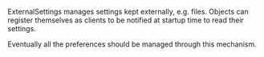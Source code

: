 ExternalSettings manages settings kept externally, e.g. files.
Objects can register themselves as clients to be notified at startup time to read their settings.

Eventually all the preferences should be managed through this mechanism.
